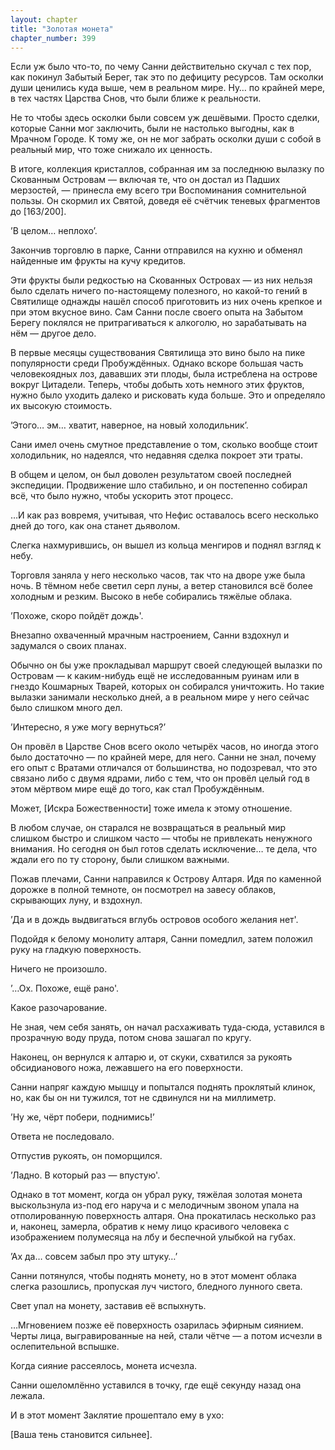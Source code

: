 ```yaml
---
layout: chapter
title: "Золотая монета"
chapter_number: 399
---
```


Если уж было что-то, по чему Санни действительно скучал с тех пор, как покинул Забытый Берег, так это по дефициту ресурсов. Там осколки души ценились куда выше, чем в реальном мире. Ну… по крайней мере, в тех частях Царства Снов, что были ближе к реальности.

Не то чтобы здесь осколки были совсем уж дешёвыми. Просто сделки, которые Санни мог заключить, были не настолько выгодны, как в Мрачном Городе. К тому же, он не мог забрать осколки души с собой в реальный мир, что тоже снижало их ценность.

В итоге, коллекция кристаллов, собранная им за последнюю вылазку по Скованным Островам — включая те, что он достал из Падших мерзостей, — принесла ему всего три Воспоминания сомнительной пользы. Он скормил их Святой, доведя её счётчик теневых фрагментов до [163/200].

’В целом… неплохо’.

Закончив торговлю в парке, Санни отправился на кухню и обменял найденные им фрукты на кучу кредитов.

Эти фрукты были редкостью на Скованных Островах — из них нельзя было сделать ничего по-настоящему полезного, но какой-то гений в Святилище однажды нашёл способ приготовить из них очень крепкое и при этом вкусное вино. Сам Санни после своего опыта на Забытом Берегу поклялся не притрагиваться к алкоголю, но зарабатывать на нём — другое дело.

В первые месяцы существования Святилища это вино было на пике популярности среди Пробуждённых. Однако вскоре большая часть человекоядных лоз, дававших эти плоды, была истреблена на острове вокруг Цитадели. Теперь, чтобы добыть хоть немного этих фруктов, нужно было уходить далеко и рисковать куда больше. Это и определяло их высокую стоимость.

’Этого… эм… хватит, наверное, на новый холодильник’.

Сани имел очень смутное представление о том, сколько вообще стоит холодильник, но надеялся, что недавняя сделка покроет эти траты.

В общем и целом, он был доволен результатом своей последней экспедиции. Продвижение шло стабильно, и он постепенно собирал всё, что было нужно, чтобы ускорить этот процесс.

…И как раз вовремя, учитывая, что Нефис оставалось всего несколько дней до того, как она станет дьяволом.

Слегка нахмурившись, он вышел из кольца менгиров и поднял взгляд к небу.

Торговля заняла у него несколько часов, так что на дворе уже была ночь. В тёмном небе светил серп луны, а ветер становился всё более холодным и резким. Высоко в небе собирались тяжёлые облака.

’Похоже, скоро пойдёт дождь'.

Внезапно охваченный мрачным настроением, Санни вздохнул и задумался о своих планах.

Обычно он бы уже прокладывал маршрут своей следующей вылазки по Островам — к каким-нибудь ещё не исследованным руинам или в гнездо Кошмарных Тварей, которых он собирался уничтожить. Но такие вылазки занимали несколько дней, а в реальном мире у него сейчас было слишком много дел.

’Интересно, я уже могу вернуться?’

Он провёл в Царстве Снов всего около четырёх часов, но иногда этого было достаточно — по крайней мере, для него. Санни не знал, почему его опыт с Вратами отличался от большинства, но подозревал, что это связано либо с двумя ядрами, либо с тем, что он провёл целый год в этом мёртвом мире ещё до того, как стал Пробуждённым.

Может, [Искра Божественности] тоже имела к этому отношение.

В любом случае, он старался не возвращаться в реальный мир слишком быстро и слишком часто — чтобы не привлекать ненужного внимания. Но сегодня он был готов сделать исключение… те дела, что ждали его по ту сторону, были слишком важными.

Пожав плечами, Санни направился к Острову Алтаря. Идя по каменной дорожке в полной темноте, он посмотрел на завесу облаков, скрывающих луну, и вздохнул.

’Да и в дождь выдвигаться вглубь островов особого желания нет'.

Подойдя к белому монолиту алтаря, Санни помедлил, затем положил руку на гладкую поверхность.

Ничего не произошло.

’…Ох. Похоже, ещё рано'.

Какое разочарование.

Не зная, чем себя занять, он начал расхаживать туда-сюда, уставился в прозрачную воду пруда, потом снова зашагал по кругу.

Наконец, он вернулся к алтарю и, от скуки, схватился за рукоять обсидианового ножа, лежавшего на его поверхности.

Санни напряг каждую мышцу и попытался поднять проклятый клинок, но, как бы он ни тужился, тот не сдвинулся ни на миллиметр.

’Ну же, чёрт побери, поднимись!’

Ответа не последовало.

Отпустив рукоять, он поморщился.

’Ладно. В который раз — впустую'.

Однако в тот момент, когда он убрал руку, тяжёлая золотая монета выскользнула из-под его наруча и с мелодичным звоном упала на отполированную поверхность алтаря. Она прокатилась несколько раз и, наконец, замерла, обратив к нему лицо красивого человека с изображением полумесяца на лбу и беспечной улыбкой на губах.

’Ах да… совсем забыл про эту штуку…’

Санни потянулся, чтобы поднять монету, но в этот момент облака слегка разошлись, пропуская луч чистого, бледного лунного света.

Свет упал на монету, заставив её вспыхнуть.

…Мгновением позже её поверхность озарилась эфирным сиянием. Черты лица, выгравированные на ней, стали чётче — а потом исчезли в ослепительной вспышке.

Когда сияние рассеялось, монета исчезла.

Санни ошеломлённо уставился в точку, где ещё секунду назад она лежала.

И в этот момент Заклятие прошептало ему в ухо:

[Ваша тень становится сильнее].